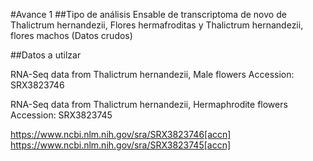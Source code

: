 #Avance 1
##Tipo  de análisis
Ensable de transcriptoma de novo de Thalictrum hernandezii, Flores hermafroditas y  Thalictrum hernandezii, flores machos (Datos crudos)

##Datos a utilzar

RNA-Seq data from Thalictrum hernandezii, Male flowers
Accession: SRX3823746

RNA-Seq data from Thalictrum hernandezii, Hermaphrodite flowers
Accession: SRX3823745

https://www.ncbi.nlm.nih.gov/sra/SRX3823746[accn]
https://www.ncbi.nlm.nih.gov/sra/SRX3823745[accn]
